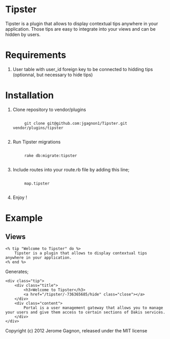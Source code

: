 Tipster
==============

Tipster is a plugin that allows to display contextual tips anywhere in your application.
Those tips are easy to integrate into your views and can be hidden by users.

Requirements
==============

1. User table with user_id foreign key to be connected to hidding tips (optionnal, but necessary to hide tips)

Installation
==============

1. Clone repository to vendor/plugins

    <code>
        git clone git@github.com:jgagnon1/Tipster.git vendor/plugins/tipster
    </code>

3. Run Tipster migrations

    <code>
        rake db:migrate:tipster
    </code>

2. Include routes into your route.rb file by adding this line;

    <code>
        map.tipster
    </code>

3. Enjoy !

Example
=======

## Views

    <% tip "Welcome to Tipster" do %>
        Tipster is a plugin that allows to display contextual tips anywhere in your application.
    <% end %>

Generates;

    <div class="tip">
        <div class="title">
            <h3>Welcome to Tipster</h3>
            <a href="/tipster/-736365685/hide" class="close"></a>
        </div>
        <div class="content">
            Portal is a user management gateway that allows you to manage your users and give them access to certain sections of Dakis services. 
        </div>
    </div>

Copyright (c) 2012 Jerome Gagnon, released under the MIT license

